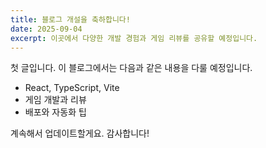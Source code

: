 ```yaml
---
title: 블로그 개설을 축하합니다!
date: 2025-09-04
excerpt: 이곳에서 다양한 개발 경험과 게임 리뷰를 공유할 예정입니다.
---
```


첫 글입니다. 이 블로그에서는 다음과 같은 내용을 다룰 예정입니다.

- React, TypeScript, Vite
- 게임 개발과 리뷰
- 배포와 자동화 팁

계속해서 업데이트할게요. 감사합니다!
